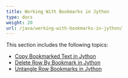 ```yaml
---
title: Working With Bookmarks in Jython
type: docs
weight: 20
url: /java/working-with-bookmarks-in-jython/
---
```


This section includes the following topics:

- [Copy Bookmarked Text in Jython](https://docs.aspose.com/words/java/copy-bookmarked-text-in-jython/)
- [Delete Row By Bookmark in Jython](https://docs.aspose.com/words/java/delete-row-by-bookmark-in-jython/)
- [Untangle Row Bookmarks in Jython](https://docs.aspose.com/words/java/untangle-row-bookmarks-in-jython/)
